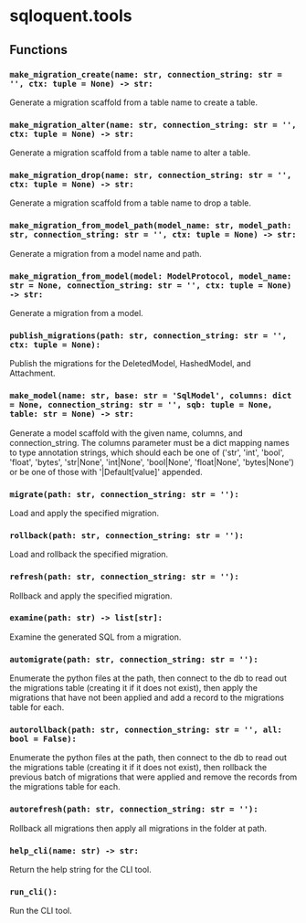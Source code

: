 # sqloquent.tools

## Functions

### `make_migration_create(name: str, connection_string: str = '', ctx: tuple = None) -> str:`

Generate a migration scaffold from a table name to create a table.

### `make_migration_alter(name: str, connection_string: str = '', ctx: tuple = None) -> str:`

Generate a migration scaffold from a table name to alter a table.

### `make_migration_drop(name: str, connection_string: str = '', ctx: tuple = None) -> str:`

Generate a migration scaffold from a table name to drop a table.

### `make_migration_from_model_path(model_name: str, model_path: str, connection_string: str = '', ctx: tuple = None) -> str:`

Generate a migration from a model name and path.

### `make_migration_from_model(model: ModelProtocol, model_name: str = None, connection_string: str = '', ctx: tuple = None) -> str:`

Generate a migration from a model.

### `publish_migrations(path: str, connection_string: str = '', ctx: tuple = None):`

Publish the migrations for the DeletedModel, HashedModel, and Attachment.

### `make_model(name: str, base: str = 'SqlModel', columns: dict = None, connection_string: str = '', sqb: tuple = None, table: str = None) -> str:`

Generate a model scaffold with the given name, columns, and connection_string.
The columns parameter must be a dict mapping names to type annotation strings,
which should each be one of ('str', 'int', 'bool', 'float', 'bytes', 'str|None',
'int|None', 'bool|None', 'float|None', 'bytes|None') or be one of those with
'|Default[value]' appended.

### `migrate(path: str, connection_string: str = ''):`

Load and apply the specified migration.

### `rollback(path: str, connection_string: str = ''):`

Load and rollback the specified migration.

### `refresh(path: str, connection_string: str = ''):`

Rollback and apply the specified migration.

### `examine(path: str) -> list[str]:`

Examine the generated SQL from a migration.

### `automigrate(path: str, connection_string: str = ''):`

Enumerate the python files at the path, then connect to the db to read out the
migrations table (creating it if it does not exist), then apply the migrations
that have not been applied and add a record to the migrations table for each.

### `autorollback(path: str, connection_string: str = '', all: bool = False):`

Enumerate the python files at the path, then connect to the db to read out the
migrations table (creating it if it does not exist), then rollback the previous
batch of migrations that were applied and remove the records from the migrations
table for each.

### `autorefresh(path: str, connection_string: str = ''):`

Rollback all migrations then apply all migrations in the folder at path.

### `help_cli(name: str) -> str:`

Return the help string for the CLI tool.

### `run_cli():`

Run the CLI tool.


